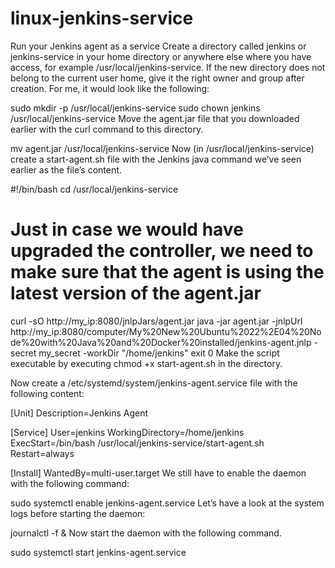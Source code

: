 # linux-jenkins-service

Run your Jenkins agent as a service
Create a directory called jenkins or jenkins-service in your home directory or anywhere else where you have access, for example /usr/local/jenkins-service. If the new directory does not belong to the current user home, give it the right owner and group after creation. For me, it would look like the following:

sudo mkdir -p /usr/local/jenkins-service
sudo chown jenkins /usr/local/jenkins-service
Move the agent.jar file that you downloaded earlier with the curl command to this directory.

mv agent.jar /usr/local/jenkins-service
Now (in /usr/local/jenkins-service) create a start-agent.sh file with the Jenkins java command we’ve seen earlier as the file’s content.

#!/bin/bash
cd /usr/local/jenkins-service
# Just in case we would have upgraded the controller, we need to make sure that the agent is using the latest version of the agent.jar
curl -sO http://my_ip:8080/jnlpJars/agent.jar
java -jar agent.jar -jnlpUrl http://my_ip:8080/computer/My%20New%20Ubuntu%2022%2E04%20Node%20with%20Java%20and%20Docker%20installed/jenkins-agent.jnlp -secret my_secret -workDir "/home/jenkins"
exit 0
Make the script executable by executing chmod +x start-agent.sh in the directory.

Now create a /etc/systemd/system/jenkins-agent.service file with the following content:

[Unit]
Description=Jenkins Agent

[Service]
User=jenkins
WorkingDirectory=/home/jenkins
ExecStart=/bin/bash /usr/local/jenkins-service/start-agent.sh
Restart=always

[Install]
WantedBy=multi-user.target
We still have to enable the daemon with the following command:

sudo systemctl enable jenkins-agent.service
Let’s have a look at the system logs before starting the daemon:

journalctl -f &
Now start the daemon with the following command.

sudo systemctl start jenkins-agent.service
